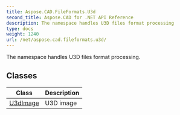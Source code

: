 ```yaml
---
title: Aspose.CAD.FileFormats.U3d
second_title: Aspose.CAD for .NET API Reference
description: The namespace handles U3D files format processing
type: docs
weight: 1240
url: /net/aspose.cad.fileformats.u3d/
---
```

The namespace handles U3D files format processing.

## Classes

| Class | Description |
| --- | --- |
| [U3dImage](./u3dimage/) | U3D image |


